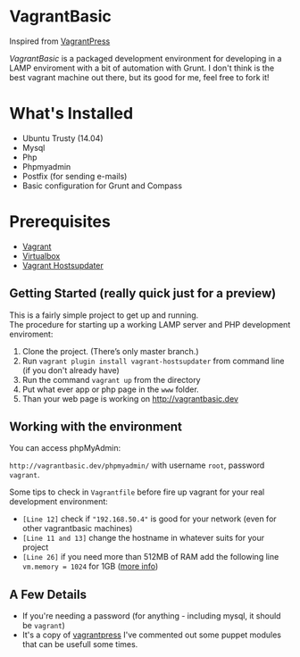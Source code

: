 # VagrantBasic

Inspired from [VagrantPress](https://github.com/chad-thompson/vagrantpress)

*VagrantBasic* is a packaged development environment for developing in a LAMP enviroment with a bit of automation with Grunt.
I don't think is the best vagrant machine out there, but its good for me, feel free to fork it!

# What's Installed

+ Ubuntu Trusty (14.04)
+ Mysql
+ Php
+ Phpmyadmin
+ Postfix (for sending e-mails)
+ Basic configuration for Grunt and Compass

# Prerequisites

+ [Vagrant](http://www.vagrantup.com/downloads.html)
+ [Virtualbox](https://www.virtualbox.org/wiki/Downloads)
+ [Vagrant Hostsupdater](https://github.com/cogitatio/vagrant-hostsupdater)

## Getting Started (really quick just for a preview)

This is a fairly simple project to get up and running.  
The procedure for starting up a working LAMP server and PHP development enviroment:

1. Clone the project.  (There’s only master branch.)
2. Run `vagrant plugin install vagrant-hostsupdater` from command line (if you don't already have)
3. Run the command `vagrant up` from the directory
4. Put what ever app or php page in the `www` folder.
5. Than your web page is working on http://vagrantbasic.dev

## Working with the environment

You can access phpMyAdmin:

`http://vagrantbasic.dev/phpmyadmin/` with username `root`, password `vagrant`.

Some tips to check in `Vagrantfile` before fire up vagrant for your real development environment:

+ `[Line 12]` check if `"192.168.50.4"` is good for your network (even for other vagrantbasic machines)
+ `[Line 11 and 13]` change the hostname in whatever suits for your project
+ `[Line 26]` if you need more than 512MB of RAM add the following line `vm.memory = 1024` for 1GB ([more info](http://docs.vagrantup.com/v2/virtualbox/configuration.html))

## A Few Details

+ If you're needing a password (for anything - including mysql, it should be `vagrant`)
+ It's a copy of [vagrantpress](https://github.com/chad-thompson/vagrantpress) I've commented out some puppet modules that can be usefull some times.



